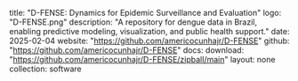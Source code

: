 title: "D-FENSE: Dynamics for Epidemic Surveillance and Evaluation"
logo: "D-FENSE.png"
description: "A repository for dengue data in Brazil, enabling predictive modeling, visualization, and public health support."
date: 2025-02-04
website: "https://github.com/americocunhajr/D-FENSE"
github: "https://github.com/americocunhajr/D-FENSE"
docs: 
download: "https://github.com/americocunhajr/D-FENSE/zipball/main"
layout: none
collection: software
